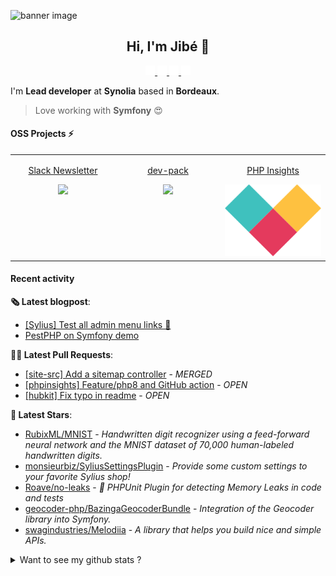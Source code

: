 ![banner image](https://images.unsplash.com/photo-1607667730466-3fe37a1842ac?crop=entropy&amp;cs=tinysrgb&amp;fit=crop&amp;fm=jpg&amp;h=300&amp;ixlib=rb-1.2.1&amp;q=80&amp;w=854)

<h2 align="center">Hi, I'm Jibé 👋</h2>

<p align="center">
<a href="https://jibébarth.fr" title="Personal website"><img alt="rss" width="15px" src="https://raw.githubusercontent.com/Jibbarth/jibbarth.github.io/master/img/fa/rss-solid-100.svg" />
</a>
<a href="https://twitter.com/jibbarth" title="Twitter"><img alt="twitter" width="15px" src="https://raw.githubusercontent.com/Jibbarth/jibbarth.github.io/master/img/fa/twitter-brands-100.svg" />
</a>
<a href="https://linkedin.com/in/jibé-b-772884a3" title="Linkedin"><img alt="linkedin" width="15px" src="https://raw.githubusercontent.com/Jibbarth/jibbarth.github.io/master/img/fa/linkedin-brands-100.svg" />
</a>
<a href="https://connect.symfony.com/profile/jibbarth" title="Symfony"><img alt="symfony" width="15px" src="https://raw.githubusercontent.com/Jibbarth/jibbarth.github.io/master/img/fa/symfony-brands-100.svg" />
</a>
</p>

I'm **Lead developer** at **Synolia** based in **Bordeaux**.

> Love working with **Symfony** 😍

#### OSS Projects ⚡

<table>
  <tbody>
    <tr valign="top">
      <td width="33.333333333333%" align="center">
          <a href="https://github.com/Jibbarth/slacknewsletter">
            <p>Slack Newsletter</p>
            <img src="https://images.unsplash.com/photo-1599507593548-0187ac4043c6?crop=entropy&amp;cs=tinysrgb&amp;fit=crop&amp;fm=jpg&amp;h=150&amp;ixlib=rb-1.2.1&amp;q=80&amp;w=200" />
          </a>
      </td>
      <td width="33.333333333333%" align="center">
          <a href="https://github.com/Jibbarth/dev-pack">
            <p>dev-pack</p>
            <img src="https://images.unsplash.com/photo-1546146830-2cca9512c68e?ixlib=rb-1.2.1&amp;ixid=eyJhcHBfaWQiOjEyMDd9&amp;auto=format&amp;fit=crop&amp;w=200&amp;h=150" />
          </a>
      </td>
      <td width="33.333333333333%" align="center">
          <a href="https://phpinsights.com">
            <p>PHP Insights</p>
            <img src="https://raw.githubusercontent.com/nunomaduro/phpinsights/v1.14.0/art/heart.png" />
          </a>
      </td>
    </tr>
  </tbody>
</table>



#### Recent activity

**🗞 Latest blogpost**:

* [[Sylius] Test all admin menu links 🦢](https://jibébarth.fr/gist/87d11a489259049acc56b8254d411f62)
* [PestPHP on Symfony demo](https://jibébarth.fr/gist/c45838ede5cde76b2856530d32df7754)

**👨‍💻 Latest Pull Requests**:

* [[site-src] Add a sitemap controller](https://github.com/Jibbarth/site-src/pull/22) - _MERGED_
* [[phpinsights] Feature/php8 and GitHub action](https://github.com/nunomaduro/phpinsights/pull/448) - _OPEN_
* [[hubkit] Fix typo in readme](https://github.com/park-manager/hubkit/pull/97) - _OPEN_

**🌟 Latest Stars**:

* [RubixML/MNIST](https://github.com/RubixML/MNIST)  - _Handwritten digit recognizer using a feed-forward neural network and the MNIST dataset of 70,000 human-labeled handwritten digits._
* [monsieurbiz/SyliusSettingsPlugin](https://github.com/monsieurbiz/SyliusSettingsPlugin)  - _Provide some custom settings to your favorite Sylius shop!_
* [Roave/no-leaks](https://github.com/Roave/no-leaks)  - _:potable_water: PHPUnit Plugin for detecting Memory Leaks in code and tests_
* [geocoder-php/BazingaGeocoderBundle](https://github.com/geocoder-php/BazingaGeocoderBundle)  - _Integration of the Geocoder library into Symfony._
* [swagindustries/Melodiia](https://github.com/swagindustries/Melodiia)  - _A library that helps you build nice and simple APIs._

<details>
<summary> Want to see my github stats ? </summary>

![Github stats](https://github-readme-stats.vercel.app/api?username=Jibbarth&&show_icons=true)
</details>
